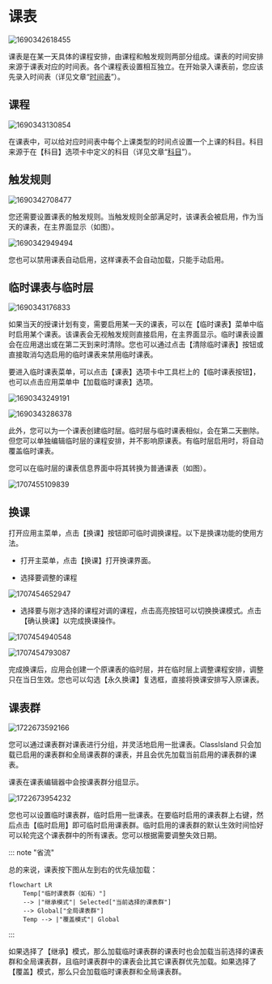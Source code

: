 ﻿# 课表

![1690342618455](../image/ClassPlan/1690342618455.png)

课表是在某一天具体的课程安排，由课程和触发规则两部分组成。课表的时间安排来源于课表对应的时间表。各个课程表设置相互独立。在开始录入课表前，您应该先录入时间表（详见文章“[时间表](time-layout.md)”）。

## 课程

![1690343130854](../image/ClassPlan/1690343130854.png)

在课表中，可以给对应时间表中每个上课类型的时间点设置一个上课的科目。科目来源于在【科目】选项卡中定义的科目（详见文章“[科目](subject.md)”）。

## 触发规则

![1690342708477](../image/ClassPlan/1690342708477.png)

您还需要设置课表的触发规则。当触发规则全部满足时，该课表会被启用，作为当天的课表，在主界面显示（如图）。

![1690342949494](../image/ClassPlan/1690342949494.png)

您也可以禁用课表自动启用，这样课表不会自动加载，只能手动启用。

## 临时课表与临时层

![1690343176833](../image/ClassPlan/1690343176833.png)

如果当天的授课计划有变，需要启用某一天的课表，可以在【临时课表】菜单中临时启用某个课表。该课表会无视触发规则直接启用，在主界面显示。临时课表设置会在应用退出或在第二天到来时清除。您也可以通过点击【清除临时课表】按钮或直接取消勾选启用的临时课表来禁用临时课表。

要进入临时课表菜单，可以点击【课表】选项卡中工具栏上的【临时课表按钮】，也可以点击应用菜单中【加载临时课表】选项。

![1690343249191](../image/ClassPlan/1690343249191.png)

![1690343286378](../image/ClassPlan/1690343286378.png)

此外，您可以为一个课表创建临时层。临时层与临时课表相似，会在第二天删除。但您可以单独编辑临时层的课程安排，并不影响原课表。有临时层启用时，将自动覆盖临时课表。

您可以在临时层的课表信息界面中将其转换为普通课表（如图）。

![1707455109839](../image/ClassPlan/1707455109839.png)

## 换课

打开应用主菜单，点击【换课】按钮即可临时调换课程。以下是换课功能的使用方法。

- 打开主菜单，点击【换课】打开换课界面。

- 选择要调整的课程

![1707454652947](../image/ClassPlan/1707454652947.png)

- 选择要与刚才选择的课程对调的课程，点击高亮按钮可以切换换课模式。点击【确认换课】以完成换课操作。

![1707454940548](../image/ClassPlan/1707454940548.png)

![1707454793087](../image/ClassPlan/1707454793087.png)

完成换课后，应用会创建一个原课表的临时层，并在临时层上调整课程安排，调整只在当日生效。您也可以勾选【永久换课】复选框，直接将换课安排写入原课表。

## 课表群

![1722673592166](../image/ClassPlan/1722673592166.png)

您可以通过课表群对课表进行分组，并灵活地启用一批课表。ClassIsland 只会加载已启用的课表群和全局课表群的课表，并且会优先加载当前启用的课表群的课表。

课表在课表编辑器中会按课表群分组显示。

![1722673954232](../image/ClassPlan/1722673954232.png)

您也可以设置临时课表群，临时启用一批课表。在要临时启用的课表群上右键，然后点击【临时启用】即可临时启用课表群。临时启用的课表群的默认生效时间恰好可以轮完这个课表群中的所有课表。您可以根据需要调整失效日期。

::: note "省流"

总的来说，课表按下图从左到右的优先级加载：

```mermaid
flowchart LR
    Temp["临时课表群（如有）"] 
    --> |"继承模式"| Selected["当前选择的课表群"]
    --> Global["全局课表群"]
    Temp --> |"覆盖模式"| Global
```

:::

如果选择了【继承】模式，那么加载临时课表群的课表时也会加载当前选择的课表群和全局课表群，且临时课表群中的课表会比其它课表群优先加载。如果选择了【覆盖】模式，那么只会加载临时课表群和全局课表群。
